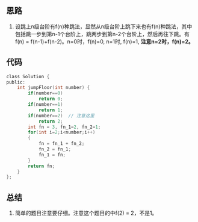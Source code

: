 ## 思路

1) 设跳上n级台阶有f(n)种跳法，显然从n级台阶上跳下来也有f(n)种跳法，其中包括跳一步到第n-1个台阶上，跳两步到第n-2个台阶上，然后再往下跳。有f(n) = f(n-1)+f(n-2)。n=0时，f(n)=0, n=1时, f(n)=1, **注意n=2时，f(n)=2。**	

## 代码

```c
class Solution {
public:
    int jumpFloor(int number) {
        if(number==0)
            return 0;
        if(number==1)
            return 1;
        if(number==2)  // 注意这里
            return 2;
        int fn = 3, fn_1=2, fn_2=1;
        for(int i=2;i<number;i++)
        {
            fn = fn_1 + fn_2;
            fn_2 = fn_1;
            fn_1 = fn;
        }
        return fn;
    }
};
```

## 总结

1) 简单的题目注意要仔细。注意这个题目的中f(2) = 2，不是1。